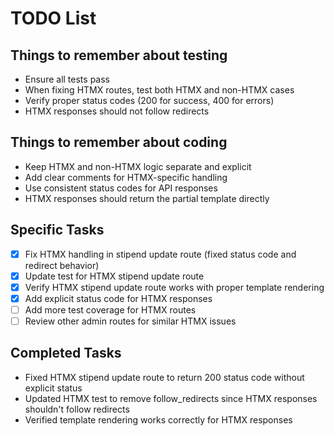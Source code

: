 # TODO List

## Things to remember about testing
- Ensure all tests pass
- When fixing HTMX routes, test both HTMX and non-HTMX cases
- Verify proper status codes (200 for success, 400 for errors)
- HTMX responses should not follow redirects

## Things to remember about coding
- Keep HTMX and non-HTMX logic separate and explicit
- Add clear comments for HTMX-specific handling
- Use consistent status codes for API responses
- HTMX responses should return the partial template directly

## Specific Tasks
- [x] Fix HTMX handling in stipend update route (fixed status code and redirect behavior)
- [x] Update test for HTMX stipend update route
- [x] Verify HTMX stipend update route works with proper template rendering
- [x] Add explicit status code for HTMX responses
- [ ] Add more test coverage for HTMX routes
- [ ] Review other admin routes for similar HTMX issues

## Completed Tasks
- Fixed HTMX stipend update route to return 200 status code without explicit status
- Updated HTMX test to remove follow_redirects since HTMX responses shouldn't follow redirects
- Verified template rendering works correctly for HTMX responses

